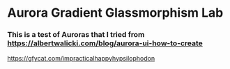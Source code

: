# Aurora Gradient Glassmorphism Lab

### This is a test of Auroras that I tried from <https://albertwalicki.com/blog/aurora-ui-how-to-create>
https://gfycat.com/impracticalhappyhypsilophodon